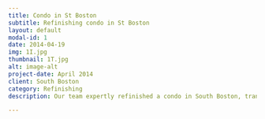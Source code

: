 ```yaml
---
title: Condo in St Boston
subtitle: Refinishing condo in St Boston
layout: default
modal-id: 1
date: 2014-04-19
img: 1I.jpg
thumbnail: 1T.jpg
alt: image-alt
project-date: April 2014
client: South Boston
category: Refinishing
description: Our team expertly refinished a condo in South Boston, transforming worn and dated hardwood floors into a sleek and modern surface. Through meticulous sanding, staining, and sealing, we revitalized the space, enhancing its charm and adding lasting value.

---
```

